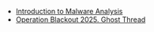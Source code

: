 + [Introduction to Malware Analysis](../HBT/Skills%20Assessment/Introduction%20to%20Malware%20Analysis.md) 
+ [Operation Blackout 2025. Ghost Thread](../HBT/Sherlock/Operation%20Blackout%202025.%20Ghost%20Thread.md) 